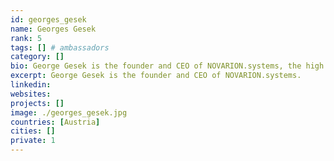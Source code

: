```yaml
---
id: georges_gesek
name: Georges Gesek
rank: 5
tags: [] # ambassadors
category: []
bio: George Gesek is the founder and CEO of NOVARION.systems, the high performance computer maker, who wants to create the first commercially successful Quantum Computer. After his studies of physics at the Technical University of Vienna, Gesek entered the ICT industry to foster the beginning merge of computer and quantum science. This milestone of humanity seems to be reached now with the state of the art production techniques in the nanometer realm. Ambassador fell in love with Threefold I see the ThreeFold Foundation as the first comprehensive attempt to create a fail-safe and non-manipulable algorithmic transaction system, which will be capable of distributing fundamental resources, like compute power or food, equally and suitably to all humans. 
excerpt: George Gesek is the founder and CEO of NOVARION.systems.
linkedin: 
websites: 
projects: []
image: ./georges_gesek.jpg
countries: [Austria]
cities: []
private: 1
---
```

